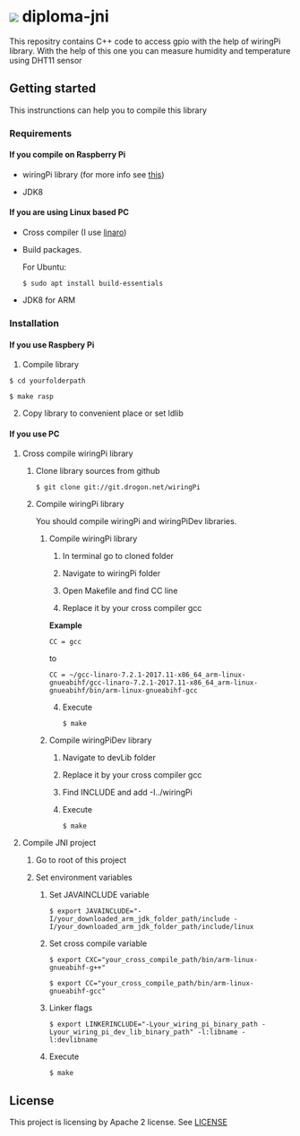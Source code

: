 # ![](https://mycloset.tech/wp-content/uploads/2017/02/1488108204_raspberry.png) diploma-jni
This repositry contains C++ code to access gpio with the help of wiringPi library. 
With the help of this one you can measure humidity and temperature
using DHT11 sensor

## Getting started
This instrunctions can help you to compile this library

### Requirements
#### If you compile on Raspberry Pi
- wiringPi library (for more info see [this](http://wiringpi.com/download-and-install/))

- JDK8 

#### If you are using Linux based PC
- Cross compiler (I use [linaro](https://www.linaro.org/downloads/))
- Build packages.
    
    For Ubuntu:
    
    ``$ sudo apt install build-essentials``
 
 - JDK8 for ARM
 ### Installation
 
 #### If you use Raspbery Pi
 1. Compile library
 
 ``$ cd yourfolderpath``
 
 ``$ make rasp``
 
 2. Copy library to convenient place or set ldlib
 
 #### If you use PC
 1. Cross compile wiringPi library
 
    1. Clone library sources from github
    
         ``$ git clone git://git.drogon.net/wiringPi``
    
    2. Compile wiringPi library
     
        You should compile wiringPi and wiringPiDev libraries. 
    
        1. Compile wiringPi library
            
            1. In terminal go to cloned folder
            
            2. Navigate to wiringPi folder
            
            2. Open Makefile and find CC line
            
            3. Replace it by your cross compiler gcc
            
            **Example**
            
              ``CC = gcc``
            
            to
            
              ``CC = ~/gcc-linaro-7.2.1-2017.11-x86_64_arm-linux-gnueabihf/gcc-linaro-7.2.1-2017.11-x86_64_arm-linux-gnueabihf/bin/arm-linux-gnueabihf-gcc``
            
            4. Execute
            
                 ``$ make``
                
        2. Compile wiringPiDev library
            
            1. Navigate to devLib folder 
            
            2. Replace it by your cross compiler gcc
            
            3. Find INCLUDE and add -I../wiringPi
            
            4. Execute 
            
                ``$ make``
                
 2. Compile JNI project 
        
     1. Go to root of this project
        
     2. Set environment variables
        
        1. Set JAVAINCLUDE variable 
                
             ``$ export JAVAINCLUDE="-I/your_downloaded_arm_jdk_folder_path/include -I/your_downloaded_arm_jdk_folder_path/include/linux``

        2. Set cross compile variable
            
             ``$ export CXC="your_cross_compile_path/bin/arm-linux-gnueabihf-g++"``
                
             ``$ export CC="your_cross_compile_path/bin/arm-linux-gnueabihf-gcc"``
                
        3. Linker flags 
            
            ``$ export LINKERINCLUDE="-Lyour_wiring_pi_binary_path -Lyour_wiring_pi_dev_lib_binary_path" -l:libname -l:devlibname``
            
        4. Execute 
            
             ``$ make``
                     
## License

This project is licensing by Apache 2 license. See [LICENSE](https://github.com/angpysha/diploma-jni/blob/master/LICENSE)
